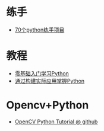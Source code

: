 # 练手
* [70个python练手项目](https://zhuanlan.zhihu.com/p/27931879)

# 教程
* [零基础入门学习Python](http://www.bilibili.com/video/av4050443)
* [通过构建实际应用掌握Python](https://towardsdatascience.com/master-python-through-building-real-world-applications-part-1-b040b2b7faad)


# Opencv+Python
* [OpenCV Python Tutorial @ github](https://github.com/makelove/OpenCV-Python-Tutorial)